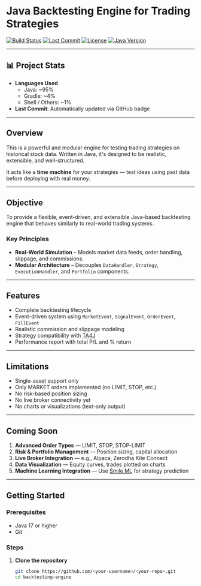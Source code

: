 # Java Backtesting Engine for Trading Strategies

[![Build Status](https://img.shields.io/badge/build-passing-brightgreen.svg)](https://github.com/pran9v/backtesting-engine/actions)
[![Last Commit](https://img.shields.io/github/last-commit/pran9v/backtesting-engine.svg)](https://github.com/pran9v/backtesting-engine/commits/main)
[![License](https://img.shields.io/github/license/pran9v/backtesting-engine.svg)](https://github.com/pran9v/backtesting-engine/blob/main/LICENSE)
[![Java Version](https://img.shields.io/badge/java-17%2B-blue.svg)](https://openjdk.org/)

---

## 📊 Project Stats

- **Languages Used**
  - Java: ~95%
  - Gradle: ~4%
  - Shell / Others: ~1%
- **Last Commit**: Automatically updated via GitHub badge

---

## Overview

This is a powerful and modular engine for testing trading strategies on historical stock data. Written in Java, it's designed to be realistic, extensible, and well-structured.

It acts like a **time machine** for your strategies — test ideas using past data before deploying with real money.

---

## Objective

To provide a flexible, event-driven, and extensible Java-based backtesting engine that behaves similarly to real-world trading systems.

### Key Principles

- **Real-World Simulation** – Models market data feeds, order handling, slippage, and commissions.
- **Modular Architecture** – Decouples `DataHandler`, `Strategy`, `ExecutionHandler`, and `Portfolio` components.

---

## Features

- Complete backtesting lifecycle
- Event-driven system using `MarketEvent`, `SignalEvent`, `OrderEvent`, `FillEvent`
- Realistic commission and slippage modeling
- Strategy compatibility with [TA4J](https://github.com/ta4j/ta4j)
- Performance report with total P/L and % return

---

## Limitations

- Single-asset support only
- Only MARKET orders implemented (no LIMIT, STOP, etc.)
- No risk-based position sizing
- No live broker connectivity yet
- No charts or visualizations (text-only output)

---

## Coming Soon

1. **Advanced Order Types** — LIMIT, STOP, STOP-LIMIT
2. **Risk & Portfolio Management** — Position sizing, capital allocation
3. **Live Broker Integration** — e.g., Alpaca, Zerodha Kite Connect
4. **Data Visualization** — Equity curves, trades plotted on charts
5. **Machine Learning Integration** — Use [Smile ML](https://haifengl.github.io/smile/) for strategy prediction

---

## Getting Started

### Prerequisites

- Java 17 or higher  
- Git

### Steps

1. **Clone the repository**
   ```bash
   git clone https://github.com/<your-username>/<your-repo>.git
   cd backtesting-engine
